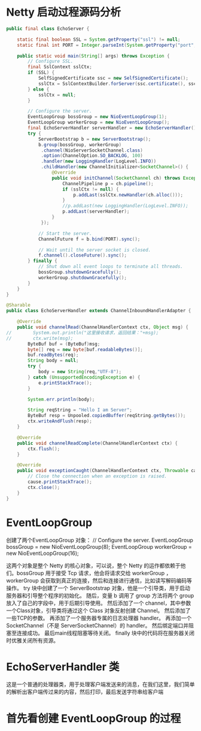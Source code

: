 # Netty 启动过程源码分析
```java
public final class EchoServer {

    static final boolean SSL = System.getProperty("ssl") != null;
    static final int PORT = Integer.parseInt(System.getProperty("port", "8007"));

    public static void main(String[] args) throws Exception {
        // Configure SSL.
        final SslContext sslCtx;
        if (SSL) {
            SelfSignedCertificate ssc = new SelfSignedCertificate();
            sslCtx = SslContextBuilder.forServer(ssc.certificate(), ssc.privateKey()).build();
        } else {
            sslCtx = null;
        }

        // Configure the server.
        EventLoopGroup bossGroup = new NioEventLoopGroup(1);
        EventLoopGroup workerGroup = new NioEventLoopGroup();
        final EchoServerHandler serverHandler = new EchoServerHandler();
        try {
            ServerBootstrap b = new ServerBootstrap();
            b.group(bossGroup, workerGroup)
             .channel(NioServerSocketChannel.class)
             .option(ChannelOption.SO_BACKLOG, 100)
             .handler(new LoggingHandler(LogLevel.INFO))
             .childHandler(new ChannelInitializer<SocketChannel>() {
                 @Override
                 public void initChannel(SocketChannel ch) throws Exception {
                     ChannelPipeline p = ch.pipeline();
                     if (sslCtx != null) {
                         p.addLast(sslCtx.newHandler(ch.alloc()));
                     }
                     //p.addLast(new LoggingHandler(LogLevel.INFO));
                     p.addLast(serverHandler);
                 }
             });

            // Start the server.
            ChannelFuture f = b.bind(PORT).sync();

            // Wait until the server socket is closed.
            f.channel().closeFuture().sync();
        } finally {
            // Shut down all event loops to terminate all threads.
            bossGroup.shutdownGracefully();
            workerGroup.shutdownGracefully();
        }
    }
}

```

```java
@Sharable
public class EchoServerHandler extends ChannelInboundHandlerAdapter {

    @Override
    public void channelRead(ChannelHandlerContext ctx, Object msg) {
//        System.out.println("这里接收请求，返回结果："+msg);
//        ctx.write(msg);
        ByteBuf buf = (ByteBuf)msg;
        byte[] req = new byte[buf.readableBytes()];
        buf.readBytes(req);
        String body = null;
        try {
            body = new String(req,"UTF-8");
        } catch (UnsupportedEncodingException e) {
            e.printStackTrace();
        }

        System.err.println(body);

        String reqString = "Hello I am Server";
        ByteBuf resp = Unpooled.copiedBuffer(reqString.getBytes());
        ctx.writeAndFlush(resp);
    }

    @Override
    public void channelReadComplete(ChannelHandlerContext ctx) {
        ctx.flush();
    }

    @Override
    public void exceptionCaught(ChannelHandlerContext ctx, Throwable cause) {
        // Close the connection when an exception is raised.
        cause.printStackTrace();
        ctx.close();
    }
}

```
# EventLoopGroup
创建了两个EventLoopGroup 对象：
      // Configure the server.
        EventLoopGroup bossGroup = new NioEventLoopGroup(8);
        EventLoopGroup workerGroup = new NioEventLoopGroup(16);

这两个对象是整个 Netty 的核心对象，可以说，整个 Netty 的运作都依赖于他们。bossGroup 用于接受 Tcp 请求，他会将请求交给 workerGroup ，
workerGroup 会获取到真正的连接，然后和连接进行通信，比如读写解码编码等操作。
try 块中创建了一个 ServerBootstrap 对象，他是一个引导类，用于启动服务器和引导整个程序的初始化。
随后，变量 b 调用了 group 方法将两个 group 放入了自己的字段中，用于后期引导使用。
然后添加了一个 channel，其中参数一个Class对象，引导类将通过这个 Class 对象反射创建 Channel。
然后添加了一些TCP的参数。
再添加了一个服务器专属的日志处理器 handler。
再添加一个 SocketChannel（不是 ServerSocketChannel）的 handler。
然后绑定端口并阻塞至连接成功。
最后main线程阻塞等待关闭。
finally 块中的代码将在服务器关闭时优雅关闭所有资源。

# EchoServerHandler 类

这是一个普通的处理器类，用于处理客户端发送来的消息，在我们这里，我们简单的解析出客户端传过来的内容，然后打印，最后发送字符串给客户端

# 首先看创建 EventLoopGroup 的过程
